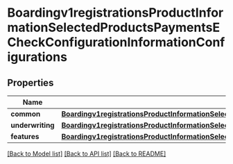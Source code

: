 # Boardingv1registrationsProductInformationSelectedProductsPaymentsECheckConfigurationInformationConfigurations

## Properties
Name | Type | Description | Notes
------------ | ------------- | ------------- | -------------
**common** | [**Boardingv1registrationsProductInformationSelectedProductsPaymentsECheckConfigurationInformationConfigurationsCommon**](Boardingv1registrationsProductInformationSelectedProductsPaymentsECheckConfigurationInformationConfigurationsCommon.md) |  | [optional] 
**underwriting** | [**Boardingv1registrationsProductInformationSelectedProductsPaymentsECheckConfigurationInformationConfigurationsUnderwriting**](Boardingv1registrationsProductInformationSelectedProductsPaymentsECheckConfigurationInformationConfigurationsUnderwriting.md) |  | [optional] 
**features** | [**Boardingv1registrationsProductInformationSelectedProductsPaymentsECheckConfigurationInformationConfigurationsFeatures**](Boardingv1registrationsProductInformationSelectedProductsPaymentsECheckConfigurationInformationConfigurationsFeatures.md) |  | [optional] 

[[Back to Model list]](../README.md#documentation-for-models) [[Back to API list]](../README.md#documentation-for-api-endpoints) [[Back to README]](../README.md)


